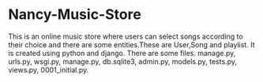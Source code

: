 # Nancy-Music-Store
This is an online music store where users can select songs according to their choice and there are some entities.These are User,Song and playlist.
It is created using python and django.
There are some files.
manage.py,
urls.py,
wsgi.py,
manage.py,
db.sqlite3,
admin.py,
models.py,
tests.py,
views.py,
0001_initial.py.
